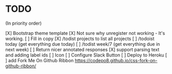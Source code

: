 # TODO

(In priority order)

[X] Bootstrap theme template
[X] Not sure why unregister not working - It's working.
[ ] Fill in copy
[X] /todist projects to list all projects
[ ] /todoist today (get everything due today)
[ ] /todist week/7 (get everything due in next week)
[ ] Return nicer annotated responses 
[X] support parsing text and adding label ids
[ ] Icon
[ ] Configure Slack Button
[ ] Deploy to Heroku
[ ] add Fork Me On Github Ribbon https://codepo8.github.io/css-fork-on-github-ribbon/
